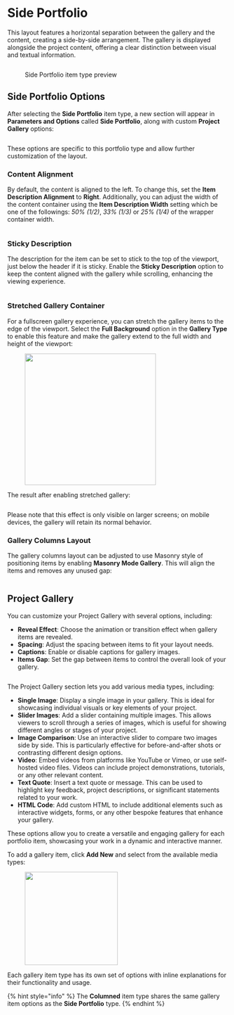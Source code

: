 # Side Portfolio

This layout features a horizontal separation between the gallery and the content, creating a side-by-side arrangement. The gallery is displayed alongside the project content, offering a clear distinction between visual and textual information.

<figure><img src="../../../.gitbook/assets/Side Portfolio - Preview.jpg" alt=""><figcaption><p>Side Portfolio item type preview</p></figcaption></figure>

## Side Portfolio Options

After selecting the **Side Portfolio** item type, a new section will appear in **Parameters and Options** called **Side Portfolio**, along with custom **Project Gallery** options:

<figure><img src="../../../.gitbook/assets/Side Portfolio - Options.jpg" alt=""><figcaption></figcaption></figure>

These options are specific to this portfolio type and allow further customization of the layout.

### Content Alignment

By default, the content is aligned to the left. To change this, set the **Item Description Alignment** to **Right**. Additionally, you can adjust the width of the content container using the **Item Description Width** setting which be one of the followings: _50% (1/2)_, _33% (1/3)_ or _25% (1/4)_ of the wrapper container width.

<figure><img src="../../../.gitbook/assets/Side Portfolio - Content Alignment.jpg" alt=""><figcaption></figcaption></figure>

### Sticky Description

The description for the item can be set to stick to the top of the viewport, just below the header if it is sticky. Enable the **Sticky Description** option to keep the content aligned with the gallery while scrolling, enhancing the viewing experience.

<figure><img src="../../../.gitbook/assets/Side Portfolio - Sticky Description.jpg" alt=""><figcaption></figcaption></figure>

### Stretched Gallery Container

For a fullscreen gallery experience, you can stretch the gallery items to the edge of the viewport. Select the **Full Background** option in the **Gallery Type** to enable this feature and make the gallery extend to the full width and height of the viewport:

<figure><img src="../../../.gitbook/assets/Side Portfolio - Stretch Gallery.jpg" alt="" width="299"><figcaption></figcaption></figure>

The result after enabling stretched gallery:

<figure><img src="../../../.gitbook/assets/Side Portfolio - Stretch Gallery Preview.jpg" alt=""><figcaption></figcaption></figure>

Please note that this effect is only visible on larger screens; on mobile devices, the gallery will retain its normal behavior.

### Gallery Columns Layout

The gallery columns layout can be adjusted to use Masonry style of positioning items by enabling **Masonry Mode Gallery**. This will align the items and removes any unused gap:

<figure><img src="../../../.gitbook/assets/Side Portfolio - Masonry Columns.jpg" alt=""><figcaption></figcaption></figure>

## Project Gallery

You can customize your Project Gallery with several options, including:

* **Reveal Effect**: Choose the animation or transition effect when gallery items are revealed.
* **Spacing**: Adjust the spacing between items to fit your layout needs.
* **Captions**: Enable or disable captions for gallery images.
* **Items Gap**: Set the gap between items to control the overall look of your gallery.

<figure><img src="../../../.gitbook/assets/Side Portfolio - Project Gallery Options.jpg" alt=""><figcaption></figcaption></figure>

The Project Gallery section lets you add various media types, including:

* **Single Image**: Display a single image in your gallery. This is ideal for showcasing individual visuals or key elements of your project.
* **Slider Images**: Add a slider containing multiple images. This allows viewers to scroll through a series of images, which is useful for showing different angles or stages of your project.
* **Image Comparison**: Use an interactive slider to compare two images side by side. This is particularly effective for before-and-after shots or contrasting different design options.
* **Video**: Embed videos from platforms like YouTube or Vimeo, or use self-hosted video files. Videos can include project demonstrations, tutorials, or any other relevant content.
* **Text Quote**: Insert a text quote or message. This can be used to highlight key feedback, project descriptions, or significant statements related to your work.
* **HTML Code**: Add custom HTML to include additional elements such as interactive widgets, forms, or any other bespoke features that enhance your gallery.

These options allow you to create a versatile and engaging gallery for each portfolio item, showcasing your work in a dynamic and interactive manner.

To add a gallery item, click **Add New** and select from the available media types:

<figure><img src="../../../.gitbook/assets/Side Portfolio - Project Gallery - Add New.jpg" alt="" width="212"><figcaption></figcaption></figure>

Each gallery item type has its own set of options with inline explanations for their functionality and usage.

{% hint style="info" %}
The **Columned** item type shares the same gallery item options as the **Side Portfolio** type.
{% endhint %}
